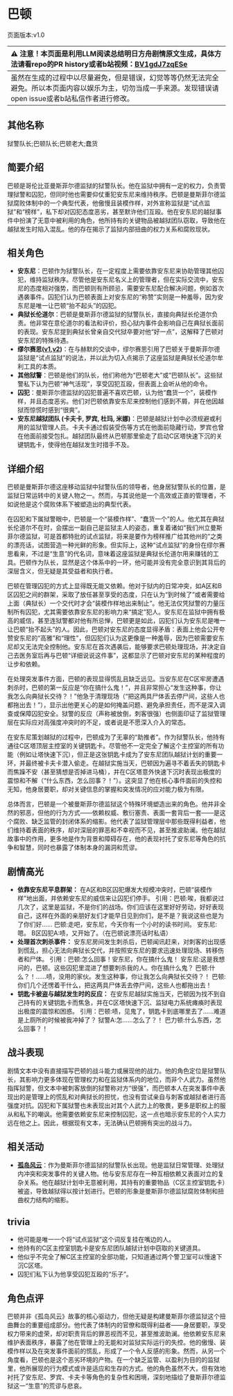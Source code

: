 # 巴顿
页面版本:v1.0
 

| :warning: 注意！本页面是利用LLM阅读总结明日方舟剧情原文生成，具体方法请看repo的PR history或者b站视频：[BV1gdJ7zqESe](https://www.bilibili.com/video/BV1gdJ7zqESe/)         |
|:----------------------------|
| 虽然在生成的过程中以尽量避免，但是错误，幻觉等等仍然无法完全避免。所以本页面内容以娱乐为主，切勿当成一手来源。发现错误请open issue或者b站私信作者进行修改。|



## 其他名称
狱警队长;巴顿队长;巴顿老大;蠢货
## 简要介绍
巴顿是哥伦比亚曼斯菲尔德监狱的狱警队长。他在监狱中拥有一定的权力，负责管理狱警和囚犯，但同时他也需要仰仗重犯安东尼来维持秩序。巴顿是曼斯菲尔德监狱腐败体制中的一个典型代表，他傲慢且装模作样，对外宣称监狱是“试点监狱”和“榜样”，私下却对囚犯态度恶劣，甚至默许他们互殴。他在安东尼的越狱事件中扮演了无意中被利用的角色，他所持有的关键物品被越狱团队窃取，导致他在越狱发生时陷入混乱。他的存在揭示了监狱内部扭曲的权力关系和腐败现状。
## 相关角色
-   **安东尼**：巴顿作为狱警队长，在一定程度上需要依靠安东尼来协助管理其他囚犯，维持监狱秩序。尽管他是安东尼名义上的管理者，但在实际交流中，安东尼的态度相对强势，而巴顿则有所顾忌，需要安东尼配合解决问题，例如首次遇袭事件。囚犯们认为巴顿表面上对安东尼的“称赞”实则是一种羞辱，因为安东尼是唯一让巴顿“抬不起头”的囚犯。
-   **典狱长伦道尔**：巴顿是曼斯菲尔德监狱的狱警队长，直接向典狱长伦道尔负责。他非常在意伦道尔的看法和评价，担心狱内事件会影响自己在典狱长面前的表现。安东尼提到典狱长曾亲自交代狱卒要对他“好一点”，这解释了巴顿对安东尼的特殊待遇。
-   **缪尔赛思([v1](char_249_mlyss.md),[v2](../char_v3/char_249_mlyss.md))**：在与赫默的交谈中，缪尔赛思引用了巴顿关于曼斯菲尔德监狱是“试点监狱”的说法，并以此为切入点揭示了这座监狱是典狱长伦道尔牟利工具的本质。
-   **其他狱警**：巴顿是他们的队长，他们称他为“巴顿老大”或“巴顿队长”。这些狱警私下认为巴顿“神气活现”，享受囚犯互殴，但表面上会听从他的命令。
-   **囚犯**：曼斯菲尔德监狱的囚犯普遍不喜欢巴顿，认为他“蠢货一个”，装模作样，并且态度恶劣。他们对巴顿依靠安东尼来控制他们感到不屑，并在他因越狱而惊慌时感到“很爽”。
-   **安东尼越狱团队 (卡夫卡, 罗宾, 杜玛, 米娜)**：巴顿是越狱计划中必须规避或利用的监狱管理人员。卡夫卡通过假装受伤等方式在他面前隐藏行动，罗宾也曾在他面前接受包扎。越狱团队最终从巴顿那里偷走了启动C区塔快速下沉的关键钥匙卡，使得他在越狱发生时措手不及。
## 详细介绍
巴顿是曼斯菲尔德这座移动监狱中狱警队伍的领导者，他身居狱警队长的位置，是监狱日常运转中的关键人物之一。然而，与其说他是一个高效或正直的管理者，不如说他是这个腐败体系下被塑造出的典型代表。

在囚犯和下属狱警眼中，巴顿是一个“装模作样”、“蠢货一个”的人。他尤其在典狱长伦道尔不在时，会摆出一副自己是监狱主人的姿态，重复着诸如“我们州立曼斯菲尔德监狱，可是首都特批的试点监狱，将来是要作为榜样推广给其他州的”之类的漂亮话，试图营造一种光鲜的形象。但实际上，这种“试点监狱”的身份在缪尔赛思看来，不过是“生意”的代名词，意味着这座监狱是典狱长伦道尔用来赚钱的工具。巴顿作为队长，显然是这个体系中的一环，他可能并没有完全意识到其背后的深层含义，但无疑是其受益者和执行者。

巴顿在管理囚犯的方式上显得既无能又依赖。他对于狱内的日常冲突，如A区和B区囚犯之间的群架，采取了放任甚至享受的态度，只在认为“到时候了”或者需要给上面（典狱长）一个交代时才会“装模作样地出来制止”。他无法仅凭狱警的力量压制所有囚犯，尤其需要依靠安东尼的影响力来“搞定”犯人。安东尼在监狱中拥有极高的威信，甚至连狱警都对他有所忌惮，巴顿更是如此，囚犯们认为安东尼是唯一让巴顿“抬不起头”的人。因此，巴顿对安东尼的态度显得矛盾：表面上他会公开夸赞安东尼的“高雅”和“理性”，但囚犯们认为这更像是一种羞辱，因为巴顿需要安东尼却又无法完全控制他。安东尼在首次遇袭后，能够要求巴顿处理现场，并决定自己去医务室后再与巴顿“详细说说这件事”，这都显示了巴顿对安东尼的某种程度的让步和依赖。

在处理突发事件方面，巴顿的表现显得慌乱且缺乏远见。当安东尼在C区牢房遭遇刺杀时，巴顿的第一反应是“你在搞什么鬼！”，并且非常担心“发生这种事，你让我怎么向典狱长交待？！”他急于清理现场（“把这两具尸体丢去停尸间，这些人也都拖出去！”），显示出他更关心的是如何掩盖问题、避免承担责任，而不是深入调查或保障囚犯安全。狱警的反应（声称被放倒，刺客很强）也侧面印证了监狱管理层在实际应对高强度冲突时的不足，或者说是不愿深入介入的常态。

在安东尼策划越狱的过程中，巴顿成为了无辜的“助推者”。作为狱警队长，他持有通往C区塔顶层主控室的关键钥匙卡。尽管他不一定完全了解这个主控室的所有功能（例如让塔快速下沉），但正是这张钥匙卡成为了安东尼团队越狱计划的重要一环，并最终被卡夫卡潜入偷走。在越狱实施当天，巴顿因为遍寻不着丢失的钥匙卡而焦躁不安（甚至猜想是否掉进马桶），并在C区塔意外快速下沉时表现出极度的震惊和不解（“什么东西，怎么回事？！”）。这突显了他在核心事件面前的失控和无知，他身居要职，却对关键信息的掌握和突发情况的应对能力极为有限。

总体而言，巴顿是一个被曼斯菲尔德监狱这个特殊环境塑造出来的角色。他并非全然的邪恶，但他的行为方式——依赖权威、敷衍塞责、表面一套背后一套——是这个腐败、缺乏监管的封闭体系的缩影。他代表了监狱管理层中那些既得利益者，他们维持着表面的秩序，却对深层的罪恶和不幸视而不见，甚至推波助澜。他在越狱故事中的作用，更多地是作为背景和障碍存在，他的表现衬托了安东尼等角色的抗争和智慧，同时也暴露了体制本身的漏洞和荒谬。
## 剧情高光
*   **依靠安东尼平息群架：** 在A区和B区囚犯爆发大规模冲突时，巴顿“装模作样”地出面，并依赖安东尼的威信来让囚犯们停手。
    引用：巴顿:唉，我都说过几次了，这里是监狱，不是你们的战场。你们应该在这里好好劳动，好好表现自己，这样在外面的亲朋好友们才能早日见到你们，是不是？我说这些也是为了你们好......
    巴顿:走吧，安东尼，今天你有一个小时的读书时间。
    安东尼:嗯。
    B区囚犯A:啧，又开始了。（在巴顿说漂亮话时私语）
*   **处理首次刺杀事件：** 安东尼房间发生刺杀后，巴顿闻讯赶来，对刺客的出现感到慌乱，担心无法向典狱长交代，并按照安东尼的要求迅速处理现场、转移伤者和尸体。
    引用：巴顿:怎么回事！安东尼，你在搞什么鬼！
    安东尼:这是我想问的，巴顿。这些囚犯里混进了想要刺杀我的人。你在搞什么鬼？
    巴顿:什么？！......啧，没用的家伙。发生这种事，你让我怎么向典狱长交待？！
    巴顿:你们几个还愣着干什么，把这两具尸体丢去停尸间，这些人也都拖出去！
*   **钥匙卡被盗与越狱发生时的反应：** 在安东尼越狱实施当天，巴顿因为找不到自己持有的关键钥匙卡而焦急，并在C区塔快速下沉、监狱电力系统瘫痪时表现出极度的震惊和困惑。
    引用：巴顿:啧，见鬼了，钥匙卡到底哪里去了......难道是上厕所的时候被我冲掉了？
    狱警A:怎......怎么了？！
    巴力顿:什么东西，怎么回事？！
## 战斗表现
剧情文本中没有直接描写巴顿的战斗能力或展现他的战力。他的角色定位是狱警队长，其影响力更多体现在管理权力和在监狱体系内的地位，而非个人武力。虽然他指挥狱警，但文本中被刺客放倒的狱警称对方“很强”，而巴顿本人在突发事件中表现出的是管理上的慌乱和对典狱长的担忧，也没有尝试亲自与刺客或越狱者进行高强度对抗。囚犯和下属狱警也未表现出对其个人武力上的敬畏，更多是职权上的服从和私下的嘲讽。他需要依赖安东尼来控制囚犯，这一点也暗示安东尼的个人实力远在他之上。因此，根据现有文本，无法确认巴顿拥有突出的战斗力。
## 相关活动
-   **[孤岛风云](../stories/act15d0.md)**：作为曼斯菲尔德监狱的狱警队长出现。他是监狱日常管理、处理狱内冲突和突发事件的关键人物。他与安东尼存在一种互相依赖又表面对立的复杂关系。他在越狱计划中无意被利用，其持有的重要物品（C区主控室钥匙卡）被盗，导致越狱得以按计划进行。巴顿的形象是曼斯菲尔德监狱腐败体制和扭曲权力结构的缩影。
## trivia
*   他可能是唯一一个将“试点监狱”这个词反复挂在嘴边的人。
*   他持有的C区主控室钥匙卡是安东尼团队越狱计划中窃取的关键道具。
*   他似乎不完全了解C区主控室的全部功能，只知道通过两个警卫室可以慢速下沉C区塔。
*   囚犯们私下认为他享受囚犯互殴的“乐子”。
## 角色点评
巴顿并非《孤岛风云》故事的核心驱动力，但他无疑是构建曼斯菲尔德监狱这个扭曲舞台的重要组成部分。他代表了体制内的官僚和既得利益者——身居要职，享受权力带来的虚荣，却对职责背后的罪恶视而不见，甚至推波助澜。他依赖安东尼来维护表面秩序，暴露了他在管理上的无能和对监狱实际运行的失控。他的傲慢、装模作样以及在突发事件面前的慌乱，形成了一个令人反感的形象。然而，从另一个角度看，巴顿也是这个恶劣环境的产物。在一个缺乏监管、以盈利为目的的监狱里，他所展现的行为模式或许是适应和生存的方式。他的角色虽然不大，但有效地衬托了安东尼、罗宾、卡夫卡等角色的复杂性和困境，深刻地描绘了曼斯菲尔德监狱这一“生意”的荒谬与悲哀。